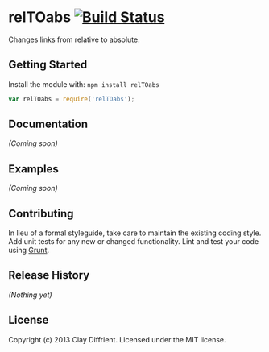 # relTOabs [![Build Status](https://secure.travis-ci.org/claydiffrient/relTOabs.png?branch=master)](http://travis-ci.org/claydiffrient/relTOabs)

Changes links from relative to absolute.

## Getting Started
Install the module with: `npm install relTOabs`

```javascript
var relTOabs = require('relTOabs');
```

## Documentation
_(Coming soon)_

## Examples
_(Coming soon)_

## Contributing
In lieu of a formal styleguide, take care to maintain the existing coding style. Add unit tests for any new or changed functionality. Lint and test your code using [Grunt](http://gruntjs.com/).

## Release History
_(Nothing yet)_

## License
Copyright (c) 2013 Clay Diffrient. Licensed under the MIT license.
